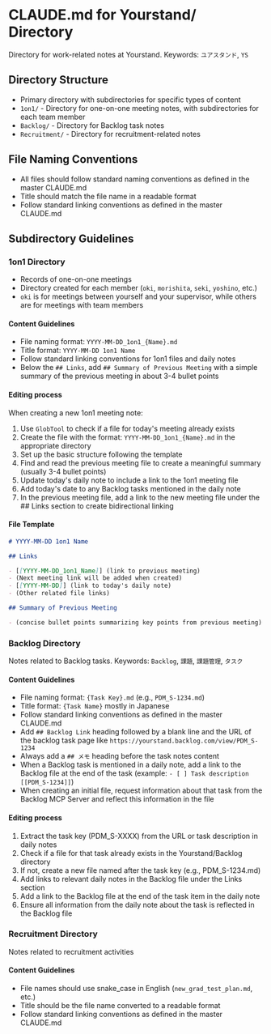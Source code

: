 # CLAUDE.md for Yourstand/ Directory

Directory for work-related notes at Yourstand. Keywords: `ユアスタンド`, `YS`

## Directory Structure

- Primary directory with subdirectories for specific types of content
- `1on1/` - Directory for one-on-one meeting notes, with subdirectories for each team member
- `Backlog/` - Directory for Backlog task notes
- `Recruitment/` - Directory for recruitment-related notes

## File Naming Conventions

- All files should follow standard naming conventions as defined in the master CLAUDE.md
- Title should match the file name in a readable format
- Follow standard linking conventions as defined in the master CLAUDE.md

## Subdirectory Guidelines

### 1on1 Directory

- Records of one-on-one meetings
- Directory created for each member (`oki`, `morishita`, `seki`, `yoshino`, etc.)
- `oki` is for meetings between yourself and your supervisor, while others are for meetings with team members

#### Content Guidelines

- File naming format: `YYYY-MM-DD_1on1_{Name}.md`
- Title format: `YYYY-MM-DD 1on1 Name`
- Follow standard linking conventions for 1on1 files and daily notes
- Below the `## Links`, add `## Summary of Previous Meeting` with a simple summary of the previous meeting in about 3-4 bullet points

#### Editing process

When creating a new 1on1 meeting note:

1. Use `GlobTool` to check if a file for today's meeting already exists
2. Create the file with the format: `YYYY-MM-DD_1on1_{Name}.md` in the appropriate directory
3. Set up the basic structure following the template
4. Find and read the previous meeting file to create a meaningful summary (usually 3-4 bullet points)
5. Update today's daily note to include a link to the 1on1 meeting file
6. Add today's date to any Backlog tasks mentioned in the daily note
7. In the previous meeting file, add a link to the new meeting file under the ## Links section to create bidirectional linking

#### File Template

```markdown
# YYYY-MM-DD 1on1 Name

## Links

- [[YYYY-MM-DD_1on1_Name]] (link to previous meeting)
- (Next meeting link will be added when created)
- [[YYYY-MM-DD]] (link to today's daily note)
- (Other related file links)

## Summary of Previous Meeting

- (concise bullet points summarizing key points from previous meeting)
```

### Backlog Directory

Notes related to Backlog tasks. Keywords: `Backlog`, `課題`, `課題管理`, `タスク`

#### Content Guidelines

- File naming format: `{Task Key}.md` (e.g., `PDM_S-1234.md`)
- Title format: `{Task Name}` mostly in Japanese
- Follow standard linking conventions as defined in the master CLAUDE.md
- Add `## Backlog Link` heading followed by a blank line and the URL of the backlog task page like `https://yourstand.backlog.com/view/PDM_S-1234`
- Always add a `## メモ` heading before the task notes content
- When a Backlog task is mentioned in a daily note, add a link to the Backlog file at the end of the task (example: `- [ ] Task description [[PDM_S-1234]]`)
- When creating an initial file, request information about that task from the Backlog MCP Server and reflect this information in the file

#### Editing process

1. Extract the task key (PDM_S-XXXX) from the URL or task description in daily notes
2. Check if a file for that task already exists in the Yourstand/Backlog directory
3. If not, create a new file named after the task key (e.g., PDM_S-1234.md)
4. Add links to relevant daily notes in the Backlog file under the Links section
5. Add a link to the Backlog file at the end of the task item in the daily note
6. Ensure all information from the daily note about the task is reflected in the Backlog file

### Recruitment Directory

Notes related to recruitment activities

#### Content Guidelines

- File names should use snake_case in English (`new_grad_test_plan.md`, etc.)
- Title should be the file name converted to a readable format
- Follow standard linking conventions as defined in the master CLAUDE.md
